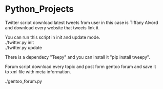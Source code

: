 # Python_Projects

Twitter script download latest tweets from user in this case is Tiffany Alvord and download every website that tweets link it.<br>

You can run this script in init and update mode. <br>
./twitter.py init <br>
./twitter.py update <br>

There is a dependecy "Teepy" and you can install it "pip install tweepy". <br>

Forum script download every topic and post form gentoo forum and save it to xml file with meta information.<br>

./gentoo_forum.py <br>
